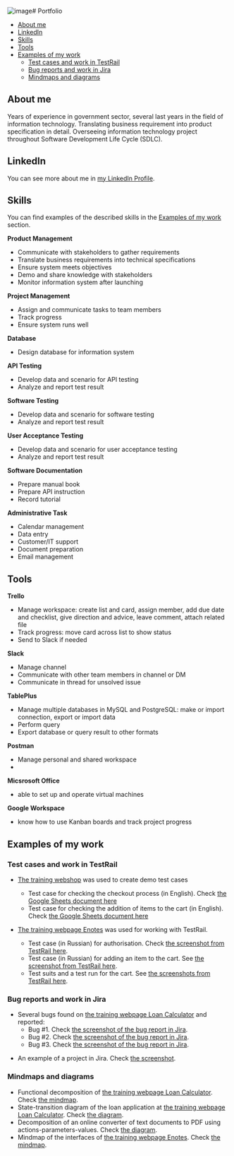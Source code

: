 ![image](https://github.com/evitaw/portfolio2/assets/33277568/e1228690-6e02-43a1-ab3a-83d3e7cb4650)# Portfolio
- [About me](#about-me)
- [LinkedIn](#linkedin)
- [Skills](#skills)
- [Tools](#tools)
- [Examples of my work](#examples-of-my-work)
  * [Test cases and work in TestRail](#test-cases-and-work-in-testrail)
  * [Bug reports and work in Jira](#bug-reports-and-work-in-jira)
  * [Mindmaps and diagrams](#mindmaps-and-diagrams)

## About me

Years of experience in government sector, several last years in the field of information technology. Translating business requirement into product specification in detail. Overseeing information technology project throughout Software Development Life Cycle (SDLC).

## LinkedIn
You can see more about me in [my LinkedIn Profile](https://www.linkedin.com/in/evita-wisnuwardhani-244686146/). 

## Skills

You can find examples of the described skills in the [Examples of my work](#examples-of-my-work) section.

__Product Management__
  * Communicate with stakeholders to gather requirements
  * Translate business requirements into technical specifications
  * Ensure system meets objectives
  * Demo and share knowledge with stakeholders
  * Monitor information system after launching

__Project Management__
  * Assign and communicate tasks to team members
  * Track progress
  * Ensure system runs well

__Database__
  * Design database for information system

__API Testing__
  * Develop data and scenario for API testing
  * Analyze and report test result

__Software Testing__
  * Develop data and scenario for software testing
  * Analyze and report test result

__User Acceptance Testing__
  * Develop data and scenario for user acceptance testing
  * Analyze and report test result

__Software Documentation__
  * Prepare manual book
  * Prepare API instruction
  * Record tutorial

__Administrative Task__
  * Calendar management
  * Data entry
  * Customer/IT support
  * Document preparation
  * Email management

## Tools

__Trello__
  * Manage workspace: create list and card, assign member, add due date and checklist, give direction and advice, leave comment, attach related file
  * Track progress: move card across list to show status
  * Send to Slack if needed

__Slack__
 * Manage channel
 * Communicate with other team members in channel or DM
 * Communicate in thread for unsolved issue
   
__TablePlus__
 * Manage multiple databases in MySQL and PostgreSQL: make or import connection, export or import data
 * Perform query
 * Export database or query result to other formats

__Postman__
 * Manage personal and shared workspace
 * 

__Micsrosoft Office__
  * able to set up and operate virtual machines

__Google Workspace__
  * know how to use Kanban boards and track project progress

## Examples of my work

### Test cases and work in TestRail

- [The training webshop](http://automationpractice.com/) was used to create demo test cases
  * Test case for checking the checkout process (in English). Check [the Google Sheets document here](https://docs.google.com/spreadsheets/d/1NpgiyQr2mx2YKddbXOFi7YygWE_jUve3spzscLkpTuY/edit?usp=sharing)
  * Test case for checking the addition of items to the cart (in English). Check [the Google Sheets document here](https://docs.google.com/spreadsheets/d/1PTc-aPCKWBm4B3aaTPsvJ5wgW0P-KkpvaclZAbQzTZY/edit#gid=0)

- [The training webpage Enotes](https://enotes.pointschool.ruin) was used for working with TestRail.
  * Test case (in Russian) for authorisation. Check [the screenshot from TestRail here](https://drive.google.com/file/d/1X9q5h3NKLI7NZpoU-gaHwSrYq_KQtDsl/view?usp=sharing).
  * Test case (in Russian) for adding an item to the cart. See [the screenshot from TestRail here](https://drive.google.com/file/d/1L74DBG62BRnl45WuVYsuR3RoYU4KZHrI/view?usp=sharing).
  * Test suits and a test run for the cart. See [the screenshots from TestRail here](https://drive.google.com/file/d/1imQyEHdDE9FCWtnnPZurh0J9QMTWrS3l/view?usp=sharing).

### Bug reports and work in Jira

- Several bugs found on [the training webpage Loan Calculator](http://creditcalculator.pointschool.ru) and reported:
  * Bug #1. Check [the screenshot of the bug report in Jira](https://drive.google.com/file/d/1Ypqw992_r6YgXNdqslH1FVW3Y33sT6ip/view?usp=sharing).
  * Bug #2. Check [the screenshot of the bug report in Jira](https://drive.google.com/file/d/15KB2fIqWO4uIUbAMejk8ZZrkpPfJzz1m/view?usp=sharing).
  * Bug #3. Check [the screenshot of the bug report in Jira](https://drive.google.com/file/d/1Qn_Fe5gwdEQ-f4PKpg115CZaWl3_N705/view?usp=sharing).
* An example of a project in Jira. Check [the screenshot](https://drive.google.com/file/d/1uN7R4SGWYZ0zn45id8_CeSzs4sn68BWq/view?usp=sharing).

### Mindmaps and diagrams
* Functional decomposition of [the training webpage Loan Calculator](http://creditcalculator.pointschool.ru). Check [the mindmap](https://drive.google.com/file/d/1i1O25CTJNYbuZAmigsRFJjPzUhbRJduY/view?usp=sharing).
* State-transition diagram of the loan application at [the training webpage Loan Calculator](http://creditcalculator.pointschool.ru). Check [the diagram](https://drive.google.com/file/d/1yr1i_gvkTDtbw-ZZF9I_o5CKQZuc2KWG/view?usp=sharing).
* Decomposition of an online converter of text documents to PDF using actions-parameters-values. Check [the diagram](https://drive.google.com/file/d/1gbBCBGNyRJhp0DhFgFbpxrb9F2Zd5LnH/view?usp=sharing).
* Mindmap of the interfaces of [the training webpage Enotes](https://enotes.pointschool.ruin). Check [the mindmap](https://drive.google.com/file/d/1gzv3ADI2_tm_Of0rk_gZDZ1niW50w4oc/view?usp=sharing).
